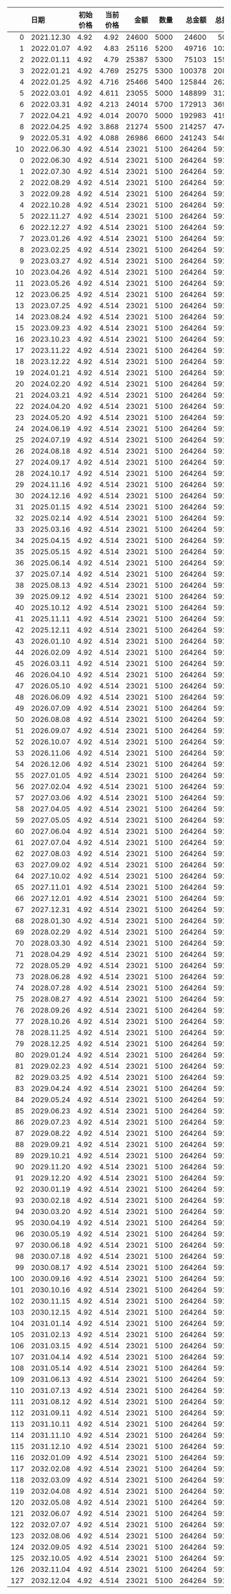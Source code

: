 |     | 日期         |   初始价格 |   当前价格 |    金额 |   数量 |    总金额 |   总持仓 |      总市值 |   盈亏比例 |
|----:|:-----------|-------:|-------:|------:|-----:|-------:|------:|---------:|-------:|
|   0 | 2021.12.30 |   4.92 |  4.92  | 24600 | 5000 |  24600 |  5000 |  24600   |   0    |
|   1 | 2022.01.07 |   4.92 |  4.83  | 25116 | 5200 |  49716 | 10200 |  49266   |  -0.91 |
|   2 | 2022.01.11 |   4.92 |  4.79  | 25387 | 5300 |  75103 | 15500 |  74245   |  -1.14 |
|   3 | 2022.01.21 |   4.92 |  4.769 | 25275 | 5300 | 100378 | 20800 |  99195.2 |  -1.18 |
|   4 | 2022.01.25 |   4.92 |  4.716 | 25466 | 5400 | 125844 | 26200 | 123559   |  -1.82 |
|   5 | 2022.03.01 |   4.92 |  4.611 | 23055 | 5000 | 148899 | 31200 | 143863   |  -3.38 |
|   6 | 2022.03.31 |   4.92 |  4.213 | 24014 | 5700 | 172913 | 36900 | 155460   | -10.09 |
|   7 | 2022.04.21 |   4.92 |  4.014 | 20070 | 5000 | 192983 | 41900 | 168187   | -12.85 |
|   8 | 2022.04.25 |   4.92 |  3.868 | 21274 | 5500 | 214257 | 47400 | 183343   | -14.43 |
|   9 | 2022.05.31 |   4.92 |  4.088 | 26986 | 6600 | 241243 | 54000 | 220752   |  -8.49 |
|  10 | 2022.06.30 |   4.92 |  4.514 | 23021 | 5100 | 264264 | 59100 | 266777   |   0.95 |
|   0 | 2022.06.30 |   4.92 |  4.514 | 23021 | 5100 | 264264 | 59100 | 266777   |   0.95 |
|   1 | 2022.07.30 |   4.92 |  4.514 | 23021 | 5100 | 264264 | 59100 | 266777   |   0.95 |
|   2 | 2022.08.29 |   4.92 |  4.514 | 23021 | 5100 | 264264 | 59100 | 266777   |   0.95 |
|   3 | 2022.09.28 |   4.92 |  4.514 | 23021 | 5100 | 264264 | 59100 | 266777   |   0.95 |
|   4 | 2022.10.28 |   4.92 |  4.514 | 23021 | 5100 | 264264 | 59100 | 266777   |   0.95 |
|   5 | 2022.11.27 |   4.92 |  4.514 | 23021 | 5100 | 264264 | 59100 | 266777   |   0.95 |
|   6 | 2022.12.27 |   4.92 |  4.514 | 23021 | 5100 | 264264 | 59100 | 266777   |   0.95 |
|   7 | 2023.01.26 |   4.92 |  4.514 | 23021 | 5100 | 264264 | 59100 | 266777   |   0.95 |
|   8 | 2023.02.25 |   4.92 |  4.514 | 23021 | 5100 | 264264 | 59100 | 266777   |   0.95 |
|   9 | 2023.03.27 |   4.92 |  4.514 | 23021 | 5100 | 264264 | 59100 | 266777   |   0.95 |
|  10 | 2023.04.26 |   4.92 |  4.514 | 23021 | 5100 | 264264 | 59100 | 266777   |   0.95 |
|  11 | 2023.05.26 |   4.92 |  4.514 | 23021 | 5100 | 264264 | 59100 | 266777   |   0.95 |
|  12 | 2023.06.25 |   4.92 |  4.514 | 23021 | 5100 | 264264 | 59100 | 266777   |   0.95 |
|  13 | 2023.07.25 |   4.92 |  4.514 | 23021 | 5100 | 264264 | 59100 | 266777   |   0.95 |
|  14 | 2023.08.24 |   4.92 |  4.514 | 23021 | 5100 | 264264 | 59100 | 266777   |   0.95 |
|  15 | 2023.09.23 |   4.92 |  4.514 | 23021 | 5100 | 264264 | 59100 | 266777   |   0.95 |
|  16 | 2023.10.23 |   4.92 |  4.514 | 23021 | 5100 | 264264 | 59100 | 266777   |   0.95 |
|  17 | 2023.11.22 |   4.92 |  4.514 | 23021 | 5100 | 264264 | 59100 | 266777   |   0.95 |
|  18 | 2023.12.22 |   4.92 |  4.514 | 23021 | 5100 | 264264 | 59100 | 266777   |   0.95 |
|  19 | 2024.01.21 |   4.92 |  4.514 | 23021 | 5100 | 264264 | 59100 | 266777   |   0.95 |
|  20 | 2024.02.20 |   4.92 |  4.514 | 23021 | 5100 | 264264 | 59100 | 266777   |   0.95 |
|  21 | 2024.03.21 |   4.92 |  4.514 | 23021 | 5100 | 264264 | 59100 | 266777   |   0.95 |
|  22 | 2024.04.20 |   4.92 |  4.514 | 23021 | 5100 | 264264 | 59100 | 266777   |   0.95 |
|  23 | 2024.05.20 |   4.92 |  4.514 | 23021 | 5100 | 264264 | 59100 | 266777   |   0.95 |
|  24 | 2024.06.19 |   4.92 |  4.514 | 23021 | 5100 | 264264 | 59100 | 266777   |   0.95 |
|  25 | 2024.07.19 |   4.92 |  4.514 | 23021 | 5100 | 264264 | 59100 | 266777   |   0.95 |
|  26 | 2024.08.18 |   4.92 |  4.514 | 23021 | 5100 | 264264 | 59100 | 266777   |   0.95 |
|  27 | 2024.09.17 |   4.92 |  4.514 | 23021 | 5100 | 264264 | 59100 | 266777   |   0.95 |
|  28 | 2024.10.17 |   4.92 |  4.514 | 23021 | 5100 | 264264 | 59100 | 266777   |   0.95 |
|  29 | 2024.11.16 |   4.92 |  4.514 | 23021 | 5100 | 264264 | 59100 | 266777   |   0.95 |
|  30 | 2024.12.16 |   4.92 |  4.514 | 23021 | 5100 | 264264 | 59100 | 266777   |   0.95 |
|  31 | 2025.01.15 |   4.92 |  4.514 | 23021 | 5100 | 264264 | 59100 | 266777   |   0.95 |
|  32 | 2025.02.14 |   4.92 |  4.514 | 23021 | 5100 | 264264 | 59100 | 266777   |   0.95 |
|  33 | 2025.03.16 |   4.92 |  4.514 | 23021 | 5100 | 264264 | 59100 | 266777   |   0.95 |
|  34 | 2025.04.15 |   4.92 |  4.514 | 23021 | 5100 | 264264 | 59100 | 266777   |   0.95 |
|  35 | 2025.05.15 |   4.92 |  4.514 | 23021 | 5100 | 264264 | 59100 | 266777   |   0.95 |
|  36 | 2025.06.14 |   4.92 |  4.514 | 23021 | 5100 | 264264 | 59100 | 266777   |   0.95 |
|  37 | 2025.07.14 |   4.92 |  4.514 | 23021 | 5100 | 264264 | 59100 | 266777   |   0.95 |
|  38 | 2025.08.13 |   4.92 |  4.514 | 23021 | 5100 | 264264 | 59100 | 266777   |   0.95 |
|  39 | 2025.09.12 |   4.92 |  4.514 | 23021 | 5100 | 264264 | 59100 | 266777   |   0.95 |
|  40 | 2025.10.12 |   4.92 |  4.514 | 23021 | 5100 | 264264 | 59100 | 266777   |   0.95 |
|  41 | 2025.11.11 |   4.92 |  4.514 | 23021 | 5100 | 264264 | 59100 | 266777   |   0.95 |
|  42 | 2025.12.11 |   4.92 |  4.514 | 23021 | 5100 | 264264 | 59100 | 266777   |   0.95 |
|  43 | 2026.01.10 |   4.92 |  4.514 | 23021 | 5100 | 264264 | 59100 | 266777   |   0.95 |
|  44 | 2026.02.09 |   4.92 |  4.514 | 23021 | 5100 | 264264 | 59100 | 266777   |   0.95 |
|  45 | 2026.03.11 |   4.92 |  4.514 | 23021 | 5100 | 264264 | 59100 | 266777   |   0.95 |
|  46 | 2026.04.10 |   4.92 |  4.514 | 23021 | 5100 | 264264 | 59100 | 266777   |   0.95 |
|  47 | 2026.05.10 |   4.92 |  4.514 | 23021 | 5100 | 264264 | 59100 | 266777   |   0.95 |
|  48 | 2026.06.09 |   4.92 |  4.514 | 23021 | 5100 | 264264 | 59100 | 266777   |   0.95 |
|  49 | 2026.07.09 |   4.92 |  4.514 | 23021 | 5100 | 264264 | 59100 | 266777   |   0.95 |
|  50 | 2026.08.08 |   4.92 |  4.514 | 23021 | 5100 | 264264 | 59100 | 266777   |   0.95 |
|  51 | 2026.09.07 |   4.92 |  4.514 | 23021 | 5100 | 264264 | 59100 | 266777   |   0.95 |
|  52 | 2026.10.07 |   4.92 |  4.514 | 23021 | 5100 | 264264 | 59100 | 266777   |   0.95 |
|  53 | 2026.11.06 |   4.92 |  4.514 | 23021 | 5100 | 264264 | 59100 | 266777   |   0.95 |
|  54 | 2026.12.06 |   4.92 |  4.514 | 23021 | 5100 | 264264 | 59100 | 266777   |   0.95 |
|  55 | 2027.01.05 |   4.92 |  4.514 | 23021 | 5100 | 264264 | 59100 | 266777   |   0.95 |
|  56 | 2027.02.04 |   4.92 |  4.514 | 23021 | 5100 | 264264 | 59100 | 266777   |   0.95 |
|  57 | 2027.03.06 |   4.92 |  4.514 | 23021 | 5100 | 264264 | 59100 | 266777   |   0.95 |
|  58 | 2027.04.05 |   4.92 |  4.514 | 23021 | 5100 | 264264 | 59100 | 266777   |   0.95 |
|  59 | 2027.05.05 |   4.92 |  4.514 | 23021 | 5100 | 264264 | 59100 | 266777   |   0.95 |
|  60 | 2027.06.04 |   4.92 |  4.514 | 23021 | 5100 | 264264 | 59100 | 266777   |   0.95 |
|  61 | 2027.07.04 |   4.92 |  4.514 | 23021 | 5100 | 264264 | 59100 | 266777   |   0.95 |
|  62 | 2027.08.03 |   4.92 |  4.514 | 23021 | 5100 | 264264 | 59100 | 266777   |   0.95 |
|  63 | 2027.09.02 |   4.92 |  4.514 | 23021 | 5100 | 264264 | 59100 | 266777   |   0.95 |
|  64 | 2027.10.02 |   4.92 |  4.514 | 23021 | 5100 | 264264 | 59100 | 266777   |   0.95 |
|  65 | 2027.11.01 |   4.92 |  4.514 | 23021 | 5100 | 264264 | 59100 | 266777   |   0.95 |
|  66 | 2027.12.01 |   4.92 |  4.514 | 23021 | 5100 | 264264 | 59100 | 266777   |   0.95 |
|  67 | 2027.12.31 |   4.92 |  4.514 | 23021 | 5100 | 264264 | 59100 | 266777   |   0.95 |
|  68 | 2028.01.30 |   4.92 |  4.514 | 23021 | 5100 | 264264 | 59100 | 266777   |   0.95 |
|  69 | 2028.02.29 |   4.92 |  4.514 | 23021 | 5100 | 264264 | 59100 | 266777   |   0.95 |
|  70 | 2028.03.30 |   4.92 |  4.514 | 23021 | 5100 | 264264 | 59100 | 266777   |   0.95 |
|  71 | 2028.04.29 |   4.92 |  4.514 | 23021 | 5100 | 264264 | 59100 | 266777   |   0.95 |
|  72 | 2028.05.29 |   4.92 |  4.514 | 23021 | 5100 | 264264 | 59100 | 266777   |   0.95 |
|  73 | 2028.06.28 |   4.92 |  4.514 | 23021 | 5100 | 264264 | 59100 | 266777   |   0.95 |
|  74 | 2028.07.28 |   4.92 |  4.514 | 23021 | 5100 | 264264 | 59100 | 266777   |   0.95 |
|  75 | 2028.08.27 |   4.92 |  4.514 | 23021 | 5100 | 264264 | 59100 | 266777   |   0.95 |
|  76 | 2028.09.26 |   4.92 |  4.514 | 23021 | 5100 | 264264 | 59100 | 266777   |   0.95 |
|  77 | 2028.10.26 |   4.92 |  4.514 | 23021 | 5100 | 264264 | 59100 | 266777   |   0.95 |
|  78 | 2028.11.25 |   4.92 |  4.514 | 23021 | 5100 | 264264 | 59100 | 266777   |   0.95 |
|  79 | 2028.12.25 |   4.92 |  4.514 | 23021 | 5100 | 264264 | 59100 | 266777   |   0.95 |
|  80 | 2029.01.24 |   4.92 |  4.514 | 23021 | 5100 | 264264 | 59100 | 266777   |   0.95 |
|  81 | 2029.02.23 |   4.92 |  4.514 | 23021 | 5100 | 264264 | 59100 | 266777   |   0.95 |
|  82 | 2029.03.25 |   4.92 |  4.514 | 23021 | 5100 | 264264 | 59100 | 266777   |   0.95 |
|  83 | 2029.04.24 |   4.92 |  4.514 | 23021 | 5100 | 264264 | 59100 | 266777   |   0.95 |
|  84 | 2029.05.24 |   4.92 |  4.514 | 23021 | 5100 | 264264 | 59100 | 266777   |   0.95 |
|  85 | 2029.06.23 |   4.92 |  4.514 | 23021 | 5100 | 264264 | 59100 | 266777   |   0.95 |
|  86 | 2029.07.23 |   4.92 |  4.514 | 23021 | 5100 | 264264 | 59100 | 266777   |   0.95 |
|  87 | 2029.08.22 |   4.92 |  4.514 | 23021 | 5100 | 264264 | 59100 | 266777   |   0.95 |
|  88 | 2029.09.21 |   4.92 |  4.514 | 23021 | 5100 | 264264 | 59100 | 266777   |   0.95 |
|  89 | 2029.10.21 |   4.92 |  4.514 | 23021 | 5100 | 264264 | 59100 | 266777   |   0.95 |
|  90 | 2029.11.20 |   4.92 |  4.514 | 23021 | 5100 | 264264 | 59100 | 266777   |   0.95 |
|  91 | 2029.12.20 |   4.92 |  4.514 | 23021 | 5100 | 264264 | 59100 | 266777   |   0.95 |
|  92 | 2030.01.19 |   4.92 |  4.514 | 23021 | 5100 | 264264 | 59100 | 266777   |   0.95 |
|  93 | 2030.02.18 |   4.92 |  4.514 | 23021 | 5100 | 264264 | 59100 | 266777   |   0.95 |
|  94 | 2030.03.20 |   4.92 |  4.514 | 23021 | 5100 | 264264 | 59100 | 266777   |   0.95 |
|  95 | 2030.04.19 |   4.92 |  4.514 | 23021 | 5100 | 264264 | 59100 | 266777   |   0.95 |
|  96 | 2030.05.19 |   4.92 |  4.514 | 23021 | 5100 | 264264 | 59100 | 266777   |   0.95 |
|  97 | 2030.06.18 |   4.92 |  4.514 | 23021 | 5100 | 264264 | 59100 | 266777   |   0.95 |
|  98 | 2030.07.18 |   4.92 |  4.514 | 23021 | 5100 | 264264 | 59100 | 266777   |   0.95 |
|  99 | 2030.08.17 |   4.92 |  4.514 | 23021 | 5100 | 264264 | 59100 | 266777   |   0.95 |
| 100 | 2030.09.16 |   4.92 |  4.514 | 23021 | 5100 | 264264 | 59100 | 266777   |   0.95 |
| 101 | 2030.10.16 |   4.92 |  4.514 | 23021 | 5100 | 264264 | 59100 | 266777   |   0.95 |
| 102 | 2030.11.15 |   4.92 |  4.514 | 23021 | 5100 | 264264 | 59100 | 266777   |   0.95 |
| 103 | 2030.12.15 |   4.92 |  4.514 | 23021 | 5100 | 264264 | 59100 | 266777   |   0.95 |
| 104 | 2031.01.14 |   4.92 |  4.514 | 23021 | 5100 | 264264 | 59100 | 266777   |   0.95 |
| 105 | 2031.02.13 |   4.92 |  4.514 | 23021 | 5100 | 264264 | 59100 | 266777   |   0.95 |
| 106 | 2031.03.15 |   4.92 |  4.514 | 23021 | 5100 | 264264 | 59100 | 266777   |   0.95 |
| 107 | 2031.04.14 |   4.92 |  4.514 | 23021 | 5100 | 264264 | 59100 | 266777   |   0.95 |
| 108 | 2031.05.14 |   4.92 |  4.514 | 23021 | 5100 | 264264 | 59100 | 266777   |   0.95 |
| 109 | 2031.06.13 |   4.92 |  4.514 | 23021 | 5100 | 264264 | 59100 | 266777   |   0.95 |
| 110 | 2031.07.13 |   4.92 |  4.514 | 23021 | 5100 | 264264 | 59100 | 266777   |   0.95 |
| 111 | 2031.08.12 |   4.92 |  4.514 | 23021 | 5100 | 264264 | 59100 | 266777   |   0.95 |
| 112 | 2031.09.11 |   4.92 |  4.514 | 23021 | 5100 | 264264 | 59100 | 266777   |   0.95 |
| 113 | 2031.10.11 |   4.92 |  4.514 | 23021 | 5100 | 264264 | 59100 | 266777   |   0.95 |
| 114 | 2031.11.10 |   4.92 |  4.514 | 23021 | 5100 | 264264 | 59100 | 266777   |   0.95 |
| 115 | 2031.12.10 |   4.92 |  4.514 | 23021 | 5100 | 264264 | 59100 | 266777   |   0.95 |
| 116 | 2032.01.09 |   4.92 |  4.514 | 23021 | 5100 | 264264 | 59100 | 266777   |   0.95 |
| 117 | 2032.02.08 |   4.92 |  4.514 | 23021 | 5100 | 264264 | 59100 | 266777   |   0.95 |
| 118 | 2032.03.09 |   4.92 |  4.514 | 23021 | 5100 | 264264 | 59100 | 266777   |   0.95 |
| 119 | 2032.04.08 |   4.92 |  4.514 | 23021 | 5100 | 264264 | 59100 | 266777   |   0.95 |
| 120 | 2032.05.08 |   4.92 |  4.514 | 23021 | 5100 | 264264 | 59100 | 266777   |   0.95 |
| 121 | 2032.06.07 |   4.92 |  4.514 | 23021 | 5100 | 264264 | 59100 | 266777   |   0.95 |
| 122 | 2032.07.07 |   4.92 |  4.514 | 23021 | 5100 | 264264 | 59100 | 266777   |   0.95 |
| 123 | 2032.08.06 |   4.92 |  4.514 | 23021 | 5100 | 264264 | 59100 | 266777   |   0.95 |
| 124 | 2032.09.05 |   4.92 |  4.514 | 23021 | 5100 | 264264 | 59100 | 266777   |   0.95 |
| 125 | 2032.10.05 |   4.92 |  4.514 | 23021 | 5100 | 264264 | 59100 | 266777   |   0.95 |
| 126 | 2032.11.04 |   4.92 |  4.514 | 23021 | 5100 | 264264 | 59100 | 266777   |   0.95 |
| 127 | 2032.12.04 |   4.92 |  4.514 | 23021 | 5100 | 264264 | 59100 | 266777   |   0.95 |